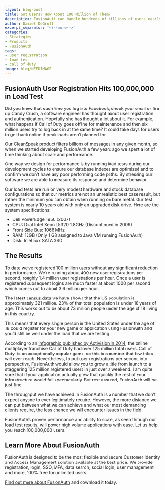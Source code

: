 ```yaml
---
layout: blog-post
title: Got Users? How About 100 Million of Them?
description: FusionAuth can handle hundreds of millions of users easily, because you might need to.
author: Daniel DeGroff
excerpt_separator: "<!--more-->"
categories:
- Strategies
- Products
- FusionAuth
tags:
- user registration
- load test
- call of duty
image: blog/NEEDIMAGE
---
```

## FusionAuth User Registration Hits 100,000,000 in Load Test</h2>

Did you know that each time you log into Facebook, check your email or fire up Candy Crush, a software engineer has thought about user registration and authentication. Hopefully she has thought a lot about it. For example, what happens if Call of Duty goes offline for maintenance and then six million users try to log back in at the same time? It could take days for users to get back online if peak loads aren’t planned for.

Our CleanSpeak product filters billions of messages in any given month, so when we started developing FusionAuth a few years ago we spent a lot of time thinking about scale and performance.
<!--more-->

One way we design for performance is by running load tests during our development cycles to ensure our database indexes are optimized and to confirm we don’t have any poor performing code paths. By stressing our software we are able to measure its response and determine behavior.

Our load tests are run on very modest hardware and stock database configurations so that our metrics are not an unrealistic best case result, but rather the minimum you can obtain when running on bare metal. Our test system is nearly 10 years old with only an upgraded disk drive. Here are the system specifications:
- Dell PowerEdge 1950 (2007)
- CPU: Dual Intel Xeon L5320 1.8GHz (Discontinued in 2009)
- Front Side Bus: 1066 MHz
- RAM: 12GB (Only 1 GB assigned to Java VM running FusionAuth)
- Disk: Intel 5xx SATA SSD

## The Results

To date we’ve registered 100 million users without any significant reduction in performance. We’re running about 400 new user registrations per second, roughly 1.4 million user registrations per hour. Once a user is registered subsequent logins are much faster at about 1000 per second which comes out to about 3.6 million per hour.

The latest [census data](https://www.census.gov/quickfacts/ "Jump to Census Data site") we have shows that the US population is approximately 321 million. 23% of that total population is under 18 years of age. This works out to be about 73 million people under the age of 18 living in this country.

This means that every single person in the United States under the age of 18 could register for your new game or application using FusionAuth and you’d still be well under the load that we are testing.

According to an [infographic published by Activision in 2014](http://venturebeat.com/2014/11/24/call-of-duty-advanced-warfare-by-the-big-numbers/ "Jump to Venturebeat site"), the online multiplayer franchise Call of Duty had over 125 million total users. Call of Duty  is an exceptionally popular game, so this is a number that few titles will ever reach. Nevertheless, to put user registrations per second into perspective, FusionAuth would allow you to grow a title from launch to a staggering 125 million registered users in just over a weekend. I am quite sure that if your application actually grew that quickly the rest of your infrastructure would fail spectacularly. But rest assured, FusionAuth will be just fine.

The throughput we have achieved in FusionAuth is a number that we don’t expect anyone to ever legitimately require. However, the more distance we can put between what we can achieve and what our most demanding clients require, the less chance we will encounter issues in the field.

FusionAuth’s proven performance and ability to scale, as seen through our load test results, will power high volume applications with ease. Let us help you reach 100,000,000 users.

## Learn More About FusionAuth

FusionAuth is designed to be the most flexible and secure Customer Identity and Access Management solution available at the best price. We provide registration, login, SSO, MFA, data search, social login, user management and more, 100% free for unlimited users.

[Find out more about FusionAuth](https://fusionauth.io/ "FusionAuth Home") and download it today.
